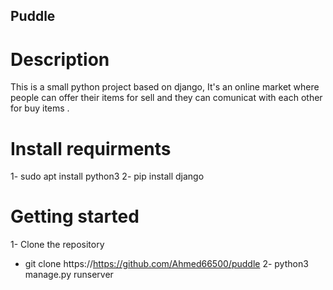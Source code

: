 ## Puddle

# Description

This is a small python project based on django, It's an online market where people can offer their items for sell and they can comunicat with each other for buy items . 

# Install requirments 

1- sudo apt install python3
2- pip install django 

# Getting started

1- Clone the repository 
  - git clone https://https://github.com/Ahmed66500/puddle
2- python3 manage.py runserver

